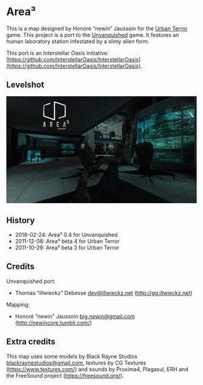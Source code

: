 Area³
=====

This is a map designed by Honoré “newin” Jaussoin for the [Urban Terror](http://www.urbanterror.info) game. This project is a port to the [Unvanquished](https://unvanquished.net) game. It features an human laboratory station infestated by a slimy alien form.

This port is an Interstellar Oasis initiative: [https://github.com/InterstellarOasis/InterstellarOasis](https://github.com/InterstellarOasis/InterstellarOasis).

Levelshot
---------

![Levelshot](meta/area3/area3_web.jpg)

History
-------

* 2018-02-24:	Area³ 0.4 for Unvanquished
* 2011-12-08:	Area³ beta 4 for Urban Terror
* 2011-10-29:	Area³ beta 3 for Urban Terror

Credits
-------

Unvanquished port:

* Thomas “illwieckz” Debesse <dev@illwieckz.net> (http://gg.illwieckz.net)

Mapping:

* Honoré “newin” Jaussoin <big.newin@gmail.com> (http://newincore.tumblr.com/)

Extra credits
-------------

This map uses some models by Black Rayne Studios <blackraynestudios@gmail.com>, textures by CG Textures (https://www.textures.com/) and sounds by Proxima4, Plagasul, ERH and the FreeSound project (https://freesound.org/).
